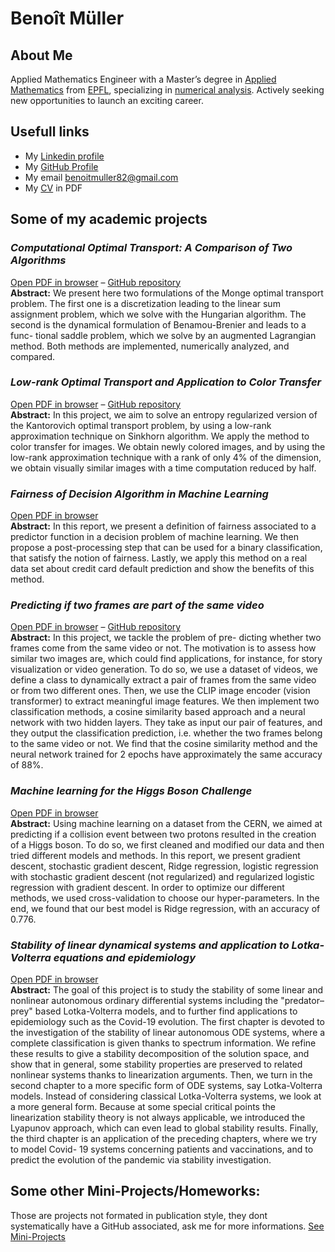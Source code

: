 # Benoît Müller
## About Me
Applied Mathematics Engineer with a Master’s degree in [Applied Mathematics](https://www.epfl.ch/education/master/programs/applied-mathematics/) from [EPFL](https://www.epfl.ch/about/), specializing in [numerical analysis](https://wiki.epfl.ch/sma/numerical-analysis). Actively seeking new opportunities to launch an exciting career.

## Usefull links
- My [Linkedin profile](https://www.linkedin.com/in/benoitmueller/?locale=en_US)
- My [GitHub Profile](https://github.com/Benoit-Muller)
- My email [benoitmuller82@gmail.com](mailto:benoitmuller82@gmail.com)
- My [CV](https://benoit-muller.github.io/CV.pdf) in PDF


## Some of my academic projects

### *Computational Optimal Transport: A Comparison of Two Algorithms*
[Open PDF in browser](https://benoit-muller.github.io/Computational-Optimal-Transport/Computational_Optimal_Transport__A_Comparison_of_Two_Algorithms-3.pdf) – [GitHub repository](https://github.com/Benoit-Muller/Computational-Optimal-Transport)
<br />
**Abstract:** We present here two formulations of the Monge optimal transport problem. The first one is a discretization leading to the linear sum assignment problem, which we solve with the Hungarian algorithm. The second is the dynamical formulation of Benamou-Brenier and leads to a func- tional saddle problem, which we solve by an augmented Lagrangian method. Both methods are implemented, numerically analyzed, and compared.

### *Low-rank Optimal Transport and Application to Color Transfer*
[Open PDF in browser](https://benoit-muller.github.io/Low_Rank_Approximation_Techniques_Project/publication.pdf) – [GitHub repository](https://github.com/Benoit-Muller/Low_Rank_Approximation_Techniques_Project)
<br />
**Abstract:** In this project, we aim to solve an entropy regularized version of the Kantorovich optimal transport problem, by using a low-rank approximation technique on Sinkhorn algorithm. We apply the method to color transfer for images. We obtain newly colored images, and by using the low-rank approximation technique with a rank of only 4% of the dimension, we obtain visually similar images with a time computation reduced by half.

### *Fairness of Decision Algorithm in Machine Learning*
[Open PDF in browser](https://benoit-muller.github.io/Stat_ML_Project/report.pdf)
<br />
**Abstract:** 
In this report, we present a definition of fairness associated to a predictor function in a decision problem of machine learning. We then propose a post-processing step that can be used for a binary classification, that satisfy the notion of fairness. Lastly, we apply this method on a real data set about credit card default prediction and show the benefits of this method.

### *Predicting if two frames are part of the same video*
[Open PDF in browser](https://benoit-muller.github.io/Predicting%20if%20two%20frames%20are%20part%20of%20the%20same%20video.pdf) – [GitHub repository](https://github.com/Armelle-h/ML_frames_and_videos)
<br />
**Abstract:** 
In this project, we tackle the problem of pre- dicting whether two frames come from the same video or not. The motivation is to assess how similar two images are, which could find applications, for instance, for story visualization or video generation. To do so, we use a dataset of videos, we define a class to dynamically extract a pair of frames from the same video or from two different ones. Then, we use the CLIP image encoder (vision transformer) to extract meaningful image features. We then implement two classification methods, a cosine similarity based approach and a neural network with two hidden layers. They take as input our pair of features, and they output the classification prediction, i.e. whether the two frames belong to the same video or not. We find that the cosine similarity method and the neural network trained for 2 epochs have approximately the same accuracy of 88%.

### *Machine learning for the Higgs Boson Challenge*
[Open PDF in browser](https://Benoit-Muller.github.io/Machine%20learning%20for%20the%20Higgs%20Boson%20Challenge.pdf)
<br />
**Abstract:** 
Using machine learning on a dataset from the CERN, we aimed at predicting if a collision event between two protons resulted in the creation of a Higgs boson. To do so, we first cleaned and modified our data and then tried different models and methods. In this report, we present gradient descent, stochastic gradient descent, Ridge regression, logistic regression with stochastic gradient descent (not regularized) and regularized logistic regression with gradient descent. In order to optimize our different methods, we used cross-validation to choose our hyper-parameters. In the end, we found that our best model is Ridge regression, with an accuracy of 0.776. 

### *Stability of linear dynamical systems and application to Lotka-Volterra equations and epidemiology*
[Open PDF in browser](https://benoit-muller.github.io/Projet-de-Bachelor/Stability%20of%20linear%20dynamical%20systems%20and%20application%20to%20Lotka-Volterra%20equations%20and%20epidemiology.pdf)
<br />
**Abstract:**
The goal of this project is to study the stability of some linear and nonlinear autonomous ordinary differential systems including the "predator–prey" based Lotka-Volterra models, and to further find applications to epidemiology such as the Covid-19 evolution.
The first chapter is devoted to the investigation of the stability of linear autonomous ODE systems, where a complete classification is given thanks to spectrum information. We refine these results to give a stability decomposition of the solution space, and show that in general, some stability properties are preserved to related nonlinear systems thanks to linearization arguments.
Then, we turn in the second chapter to a more specific form of ODE systems, say Lotka-Volterra models. Instead of considering classical Lotka-Volterra systems, we look at a more general form. Because at some special critical points the linearization stability theory is not always applicable, we introduced the Lyapunov approach, which can even lead to global stability results.
Finally, the third chapter is an application of the preceding chapters, where we try to model Covid- 19 systems concerning patients and vaccinations, and to predict the evolution of the pandemic via stability investigation.

## Some other Mini-Projects/Homeworks:
Those are projects not formated in publication style, they dont systematically have a GitHub associated, ask me for more informations. [See Mini-Projects](https://benoit-muller.github.io/miniprojects)
